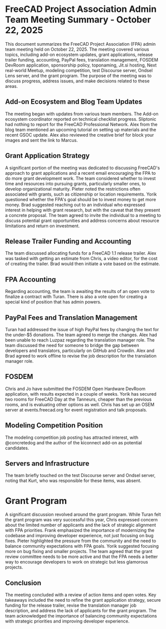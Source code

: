 # FreeCAD Project Association Admin Team Meeting Summary - October 22, 2025

This document summarizes the FreeCAD Project Association (FPA) admin team meeting held on October 22, 2025. The meeting covered various topics, including add-on ecosystem updates, grant applications, release trailer funding, accounting, PayPal fees, translation management, FOSDEM DevRoom application, sponsorship policy, toponaming, Jit.si hosting, Next real-world Meetup, modeling competition, test Discourse server, Ondsel Lens server, and the grant program. The purpose of the meeting was to discuss progress, address issues, and make decisions related to these areas.

## Add-on Ecosystem and Blog Team Updates

The meeting began with updates from various team members. The Add-on ecosystem coordinator reported on technical checklist progress. Sliptonic had nothing to report for the FreeCAD Professional Network. Alex from the blog team mentioned an upcoming tutorial on setting up materials and the recent GSOC update. Alex also reviewed the creative brief for block your images and sent the link to Marcus.

## Grant Application Strategy

A significant portion of the meeting was dedicated to discussing FreeCAD's approach to grant applications and a recent email encouraging the FPA to do more grant development work. The team considered whether to invest time and resources into pursuing grants, particularly smaller ones, to develop organizational maturity. Pieter noted the restrictions often associated with grants, such as citizenship or location requirements. Yorik questioned whether the FPA's goal should be to invest money to get more money. Brad suggested reaching out to an individual who expressed interest in helping with grant research, but with the caveat that they present a concrete proposal. The team agreed to invite the individual to a meeting to discuss potential grant opportunities and address concerns about resource limitations and return on investment.

## Release Trailer Funding and Accounting

The team discussed allocating funds for a FreeCAD 1.1 release trailer. Alex was tasked with getting an estimate from Chris, a video editor, for the cost of creating the trailer. Brad would then initiate a vote based on the estimate. 

## FPA Accounting

Regarding accounting, the team is awaiting the results of an open vote to finalize a contract with Turan. There is also a vote open for creating a special kind of position that has admin powers.

## PayPal Fees and Translation Management

Turan had addressed the issue of high PayPal fees by changing the text for the under-$5 donations. The team agreed to merge the changes. Alex had been unable to reach Luzpaz regarding the translation manager role. The team discussed the need for someone to bridge the gap between developers and translators, particularly on GitHub and Crowdin. Alex and Brad agreed to work offline to revise the job description for the translation manager role.

## FOSDEM

Chris and Jo have submitted the FOSDEM Open Hardware DevRoom application, with results expected in a couple of weeks. Yorik has secured two rooms for FreeCAD Day at the Tanneurs, cheaper than the previous rooms, and is evaluating other options as well. Chris has set up an OSEM server at events.freecad.org for event registration and talk proposals. 

## Modeling Competition Position

The modeling competition job posting has attracted interest, with @concretedog and the author of the kiconnect add-on as potential candidates.

## Servers and Infrastructure

The team briefly touched on the test Discourse server and Ondsel server, noting that Kurt, who was responsible for these items, was absent. 

# Grant Program

A significant discussion revolved around the grant program. While Turan felt the grant program was very successful this year, Chris expressed concern about the limited number of applicants and the lack of strategic alignment with FPA priorities. Frank emphasized the importance of modernizing the codebase and improving developer experience, not just focusing on bug fixes. Pieter highlighted the pressure from the community and the need to balance community expectations with FPA goals. Yorik suggested focusing more on bug fixing and smaller projects. The team agreed that the grant review committee needs to be more active and that the FPA needs a better way to encourage developers to work on strategic but less glamorous projects.

## Conclusion

The meeting concluded with a review of action items and open votes. Key takeaways included the need to refine the grant application strategy, secure funding for the release trailer, revise the translation manager job description, and address the lack of applicants for the grant program. The team acknowledged the importance of balancing community expectations with strategic priorities and improving developer experience.
